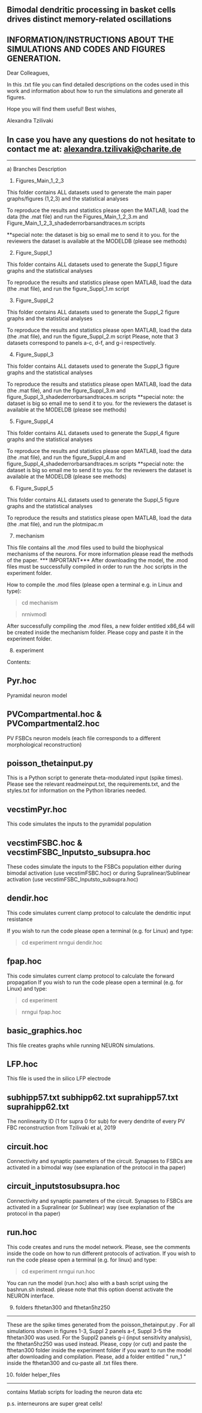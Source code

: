 
Bimodal dendritic processing in basket cells drives distinct memory-related oscillations
--------------------------------------------------
INFORMATION/INSTRUCTIONS ABOUT THE SIMULATIONS AND CODES AND FIGURES GENERATION. 
--------------------------------------------------------------------------------

Dear Colleagues,

In this .txt file you can find detailed descriptions on the codes used in this work and information about how to run the simulations and generate all figures. 

Hope you will find them useful! 
Best wishes,

Alexandra Tzilivaki

In case you have any questions do not hesitate to contact me at: alexandra.tzilivaki@charite.de
--------------------------------------------------------------------------------------------------------------------------
--------------------------------------------------------------------------------------------------------------------------

a)	Branches Description

1. Figures_Main_1_2_3

This folder contains ALL datasets used to generate the main paper graphs/figures (1,2,3) and the statistical analyses

To reproduce the results and statistics please open the MATLAB, load the data (the .mat file) and run the Figures_Main_1_2_3.m and Figure_Main_1_2_3_shadederrorbarsandtraces.m scripts

**special note: the dataset is big so email me to send it to you. for the reviewers the dataset is available at the MODELDB (please see methods)

2. Figure_Suppl_1

This folder contains ALL datasets used to generate the Suppl_1 figure graphs and the statistical analyses

To reproduce the results and statistics please open MATLAB, load the data (the .mat file), and run the figure_Suppl_1.m script

3. Figure_Suppl_2

This folder contains ALL datasets used to generate the Suppl_2 figure graphs and the statistical analyses

To reproduce the results and statistics please open MATLAB, load the data (the .mat file), and run the figure_Suppl_2.m script
Please, note that 3 datasets correspond to panels a-c, d-f, and g-i respectively.


4. Figure_Suppl_3

This folder contains ALL datasets used to generate the Suppl_3 figure graphs and the statistical analyses

To reproduce the results and statistics please open MATLAB, load the data (the .mat file), and run the figure_Suppl_3.m and figure_Suppl_3_shadederrorbarsandtraces.m scripts
**special note: the dataset is big so email me to send it to you. for the reviewers the dataset is available at the MODELDB (please see methods)

5. Figure_Suppl_4

This folder contains ALL datasets used to generate the Suppl_4 figure graphs and the statistical analyses

To reproduce the results and statistics please open MATLAB, load the data (the .mat file), and run the figure_Suppl_4.m and figure_Suppl_4_shadederrorbarsandtraces.m scripts
**special note: the dataset is big so email me to send it to you. for the reviewers the dataset is available at the MODELDB (please see methods)

6. Figure_Suppl_5

This folder contains ALL datasets used to generate the Suppl_5 figure graphs and the statistical analyses

To reproduce the results and statistics please open MATLAB, load the data (the .mat file), and run the plotmipac.m 


7.  mechanism

This file contains all the .mod files used to build the biophysical mechanisms of the neurons. For more information please read the methods of the paper. 
*** IMPORTANT*** 
After downloading the model, the .mod files must be successfully compiled in order to run the .hoc scripts in the experiment folder. 

How to compile the .mod files (please open a terminal e.g. in Linux and type):
>cd mechanism

>nrnivmodl

After successfully compiling the .mod files, a new folder entitled x86_64 will be created inside the mechanism folder. Please copy and paste it in the experiment folder.

8. experiment


Contents:

Pyr.hoc 
---------      
Pyramidal neuron model

PVCompartmental.hoc & PVCompartmental2.hoc
------------------------------------------------   
PV FSBCs neuron models (each file corresponds to a different morphological reconstruction)

poisson_thetainput.py   
------------------------- 
This is a Python script to generate theta-modulated input (spike times). Please see the relevant readmeinput.txt, the requirements.txt, and the styles.txt for information on the Python libraries needed.

vecstimPyr.hoc
--------------
This code simulates the inputs to the pyramidal population

vecstimFSBC.hoc & vecstimFSBC_Inputsto_subsupra.hoc
--------------------
These codes simulate the inputs to the FSBCs population either during bimodal activation (use vecstimFSBC.hoc) or during Supralinear/Sublinear activation (use vecstimFSBC_Inputsto_subsupra.hoc)

dendir.hoc
---------
This code simulates current clamp protocol to calculate the dendritic input resistance

If you wish to run the code please open a terminal (e.g. for Linux) and type:
>cd experiment
>nrngui dendir.hoc

fpap.hoc
----------
This code simulates current clamp protocol to calculate the forward propagation
If you wish to run the code please open a terminal (e.g. for Linux) and type:
>cd experiment

>nrngui fpap.hoc

basic_graphics.hoc
-------------------
This file creates graphs while running NEURON simulations.

LFP.hoc
-------
This file is used the in silico LFP electrode

subhipp57.txt subhipp62.txt suprahipp57.txt suprahipp62.txt
--------
The nonlinearity ID (1 for supra 0 for sub) for every dendrite of every PV FBC reconstruction from Tzilivaki et al, 2019

circuit.hoc
------------
Connectivity and synaptic paameters of the circuit. Synapses to FSBCs are activated in a bimodal way (see explanation of the protocol in tha paper)


circuit_inputstosubsupra.hoc
---------------------------
Connectivity and synaptic paameters of the circuit. Synapses to FSBCs are activated in a Supralinear (or Sublinear) way (see explanation of the protocol in tha paper)


run.hoc
-------
This code creates and runs the model network. Please, see the comments inside the code on how to run different protocols of activation.
If you wish to run the code please open a terminal (e.g. for linux) and type:
>cd experiment
>nrngui run.hoc

You can run the model (run.hoc) also with a bash script using the bashrun.sh instead. please note that this option doenst activate the NEURON interface.



9. folders  fthetan300 and fthetan5hz250
---------------------------------------
These are the spike times generated from the poisson_thetainput.py . For all simulations shown in figures 1-3, Suppl 2 panels a-f, Suppl 3-5 the fthetan300 was used. For the Suppl2 panels g-i (input sensitivity analysis), the fthetan5hz250 was used instead.
Please, copy (or cut) and paste the fthetan300 folder inside the experiment folder if you want to run the model after downloading and compilation. Please, add a folder entitled " run_1 " inside the fthetan300 and cu-paste all .txt files there. 



10. folder helper_files
--------------
contains Matlab scripts for loading the neuron data etc


p.s. interneurons are super great cells!



























